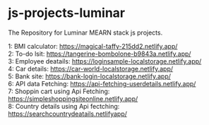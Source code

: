 # js-projects-luminar

The Repository for Luminar MEARN stack js projects.


1: BMI calculator: https://magical-taffy-215dd2.netlify.app/  <br>
2: To-do lsit: https://tangerine-bombolone-b9843a.netlify.app/ <br>
3: Employee deatails: https://loginsample-localstorage.netlify.app/ <br>
4: Car details: https://car-world-localstorage.netlify.app/ <br>
5: Bank site:  https://bank-login-localstorage.netlify.app/ <br>
6: API data Fetching: https://api-fetching-userdetails.netlify.app/ <br>
7: Shoppin cart using Api Fetching: https://simpleshoppingsiteonline.netlify.app/<br>
8:  Country details using Api fectching: https://searchcountrydeatails.netlifyapp/
